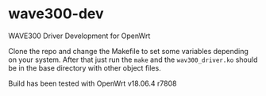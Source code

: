 # wave300-dev
WAVE300 Driver Development for OpenWrt

Clone the repo and change the Makefile to set some variables depending on your system.
After that just run the `make` and the `wav300_driver.ko` should be in the base directory with other object files.

Build has been tested with OpenWrt v18.06.4 r7808
